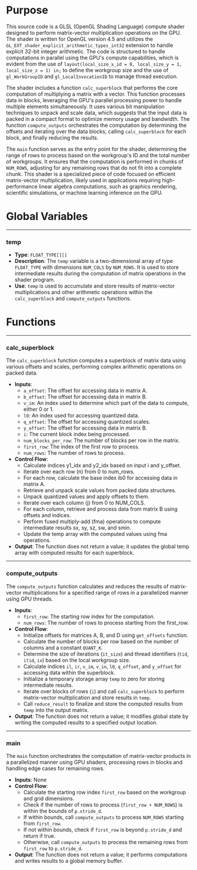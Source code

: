 # Purpose
This source code is a GLSL (OpenGL Shading Language) compute shader designed to perform matrix-vector multiplication operations on the GPU. The shader is written for OpenGL version 4.5 and utilizes the `GL_EXT_shader_explicit_arithmetic_types_int32` extension to handle explicit 32-bit integer arithmetic. The code is structured to handle computations in parallel using the GPU's compute capabilities, which is evident from the use of `layout(local_size_x_id = 0, local_size_y = 1, local_size_z = 1) in;` to define the workgroup size and the use of `gl_WorkGroupID` and `gl_LocalInvocationID` to manage thread execution.

The shader includes a function `calc_superblock` that performs the core computation of multiplying a matrix with a vector. This function processes data in blocks, leveraging the GPU's parallel processing power to handle multiple elements simultaneously. It uses various bit manipulation techniques to unpack and scale data, which suggests that the input data is packed in a compact format to optimize memory usage and bandwidth. The function `compute_outputs` orchestrates the computation by determining the offsets and iterating over the data blocks, calling `calc_superblock` for each block, and finally reducing the results.

The `main` function serves as the entry point for the shader, determining the range of rows to process based on the workgroup's ID and the total number of workgroups. It ensures that the computation is performed in chunks of `NUM_ROWS`, adjusting for any remaining rows that do not fit into a complete chunk. This shader is a specialized piece of code focused on efficient matrix-vector multiplication, likely used in applications requiring high-performance linear algebra computations, such as graphics rendering, scientific simulations, or machine learning inference on the GPU.
# Global Variables

---
### temp
- **Type**: `FLOAT_TYPE[][]`
- **Description**: The `temp` variable is a two-dimensional array of type `FLOAT_TYPE` with dimensions `NUM_COLS` by `NUM_ROWS`. It is used to store intermediate results during the computation of matrix operations in the shader program.
- **Use**: `temp` is used to accumulate and store results of matrix-vector multiplications and other arithmetic operations within the `calc_superblock` and `compute_outputs` functions.


# Functions

---
### calc\_superblock
The `calc_superblock` function computes a superblock of matrix data using various offsets and scales, performing complex arithmetic operations on packed data.
- **Inputs**:
    - `a_offset`: The offset for accessing data in matrix A.
    - `b_offset`: The offset for accessing data in matrix B.
    - `v_im`: An index used to determine which part of the data to compute, either 0 or 1.
    - `l0`: An index used for accessing quantized data.
    - `q_offset`: The offset for accessing quantized scales.
    - `y_offset`: The offset for accessing data in matrix B.
    - `i`: The current block index being processed.
    - `num_blocks_per_row`: The number of blocks per row in the matrix.
    - `first_row`: The index of the first row to process.
    - `num_rows`: The number of rows to process.
- **Control Flow**:
    - Calculate indices y1_idx and y2_idx based on input i and y_offset.
    - Iterate over each row (n) from 0 to num_rows.
    - For each row, calculate the base index ib0 for accessing data in matrix A.
    - Retrieve and unpack scale values from packed data structures.
    - Unpack quantized values and apply offsets to them.
    - Iterate over each column (j) from 0 to NUM_COLS.
    - For each column, retrieve and process data from matrix B using offsets and indices.
    - Perform fused multiply-add (fma) operations to compute intermediate results sx, sy, sz, sw, and smin.
    - Update the temp array with the computed values using fma operations.
- **Output**: The function does not return a value; it updates the global temp array with computed results for each superblock.


---
### compute\_outputs
The `compute_outputs` function calculates and reduces the results of matrix-vector multiplications for a specified range of rows in a parallelized manner using GPU threads.
- **Inputs**:
    - `first_row`: The starting row index for the computation.
    - `num_rows`: The number of rows to process starting from the first_row.
- **Control Flow**:
    - Initialize offsets for matrices A, B, and D using `get_offsets` function.
    - Calculate the number of blocks per row based on the number of columns and a constant `QUANT_K`.
    - Determine the size of iterations (`it_size`) and thread identifiers (`tid`, `itid`, `ix`) based on the local workgroup size.
    - Calculate indices `il`, `ir`, `v_im`, `v_in`, `l0`, `q_offset`, and `y_offset` for accessing data within the superblock.
    - Initialize a temporary storage array `temp` to zero for storing intermediate results.
    - Iterate over blocks of rows (`i`) and call `calc_superblock` to perform matrix-vector multiplication and store results in `temp`.
    - Call `reduce_result` to finalize and store the computed results from `temp` into the output matrix.
- **Output**: The function does not return a value; it modifies global state by writing the computed results to a specified output location.


---
### main
The `main` function orchestrates the computation of matrix-vector products in a parallelized manner using GPU shaders, processing rows in blocks and handling edge cases for remaining rows.
- **Inputs**: None
- **Control Flow**:
    - Calculate the starting row index `first_row` based on the workgroup and grid dimensions.
    - Check if the number of rows to process (`first_row + NUM_ROWS`) is within the bounds of `p.stride_d`.
    - If within bounds, call `compute_outputs` to process `NUM_ROWS` starting from `first_row`.
    - If not within bounds, check if `first_row` is beyond `p.stride_d` and return if true.
    - Otherwise, call `compute_outputs` to process the remaining rows from `first_row` to `p.stride_d`.
- **Output**: The function does not return a value; it performs computations and writes results to a global memory buffer.


